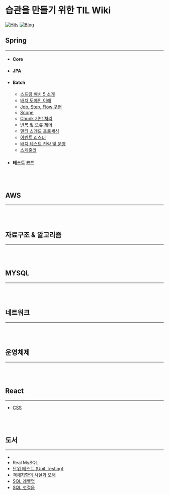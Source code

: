 # 습관을 만들기 위한 TIL Wiki

[![Hits](https://hits.seeyoufarm.com/api/count/incr/badge.svg?url=https%3A%2F%2Fgithub.com%2FKMGeon%2FTIL&count_bg=%2379C83D&title_bg=%23555555&icon=&icon_color=%23E7E7E7&title=hits&edge_flat=false)](https://hits.seeyoufarm.com)
[![Blog](https://img.shields.io/badge/Blog-geon_km.velog.io-green.svg)](https://velog.io/@geon_km)



## Spring

---
- #### Core


- #### JPA


- #### Batch
  - [스프링 배치 5 소개](/Spring/Batch/1.스프링배치.md)
  - [배치 도메인 이해](/Spring/Batch/2.배치도메인이해.md)
  - [Job, Step, Flow 구현](/Spring/Batch/3.Job,Step,Flow.md)
  - [Scope](/Spring/Batch/4.Scope.md)
  - [Chunk 기반 처리](/Spring/Batch/5.Chunk.md)
  - [반복 및 오류 제어]()
  - [멀티 스레드 프로세싱]()
  - [이벤트 리스너]()
  - [배치 테스트 전략 및 운영]()
  - [스케줄러]()



- #### 테스트 코드

<br/><br/>

## AWS

---

<br/><br/>

## 자료구조 & 알고리즘

---

<br/><br/>

## MYSQL 

---

<br/><br/>

## 네트워크 

---

<br/><br/>

## 운영체제 

---

<br/><br/>

## React

---

- [CSS](css/Readme.md)

<br/><br/>

## 도서

---

- 
- Real MySQL
- [단위 테스트 (Unit Testing)](https://velog.io/@geon_km/%EB%8B%A8%EC%9C%84-%ED%85%8C%EC%8A%A4%ED%8A%B8-Unit-Testing-%EC%B1%85-%EB%A6%AC%EB%B7%B0-sboe6ukm)
- [객체지향의 사실과 오해](https://velog.io/@geon_km/%EA%B0%9D%EC%B2%B4%EC%A7%80%ED%96%A5%EC%9D%98-%EC%82%AC%EC%8B%A4%EA%B3%BC-%EC%98%A4%ED%95%B4-%EB%A6%AC%EB%B7%B0)
- [SQL 레벨업](/book/SQL%20레벨업)
- [SQL 첫걸음](/book/SQL첫걸음)
